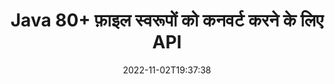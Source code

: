 ---
############################# Static ############################
layout: "product"
date: 2022-11-02T19:37:38
draft: false

product: "Conversion"
product_tag: "conversion"
platform: Java
platform_tag: java

############################# Head ############################
head_title: "Java दस्तावेज़ रूपांतरण API | पीडीएफ वर्ड एक्सेल पीपीटीएक्स एचटीएमएल इमेज कन्वर्ट करें"
head_description: "Java दस्तावेज़ रूपांतरण API. पीडीएफ वर्ड DOC DOCX, एक्सेल स्प्रेडशीट पीपीटी पीपीटीएक्स, एचटीएमएल, पीएसडी, एमपीटी एमपीपी, ईमेल एमएसजी ईएमएलएक्स, ऑटोकैड और छवि फ़ाइल स्वरूपों को कनवर्ट करें।"

############################# Header ############################
title: "Java 80+ फ़ाइल स्वरूपों को कनवर्ट करने के लिए API"
description: "दस्तावेज़ और छवि रूपांतरण कार्यक्षमता को Java अनुप्रयोगों में एकीकृत करने के लिए सरल एपीआई बिना किसी बाहरी सॉफ़्टवेयर को स्थापित किए।"
button:
    enable: true
    icon: "fas fa-arrow-down"
    label: "नि: शुल्क परीक्षण डाउनलोड करें"
    link: "https://downloads.groupdocs.com/conversion/java"

############################# SubMenu ############################
submenu:
    enable: true
    
    left:
        img_alt: "GroupDocs.Conversion for Java"
        image: "https://www.groupdocs.cloud/templates/groupdocs/images/product-logos/groupdocs-conversion-java.png"
        product: "GroupDocs.Conversion"
        platform: "Java"

    middle:
        button:
            # button loop
            - link: "#overview"
              text: "अवलोकन"

            # button loop
            - link: "#features"
              text: "विशेषताएँ"

            # button loop
            - link: "#support"
              text: "सहायता"

            # button loop
            - link: "https://products.groupdocs.app/conversion"
              text: "लाइव डेमो"

            # button loop
            - link: "https://purchase.groupdocs.com/pricing/conversion/java"
              text: "मूल्य निर्धारण"

    right:
        link_download: "https://downloads.groupdocs.com/conversion"
        link_learn: "https://docs.groupdocs.com/conversion/java/"
        link_buy: "https://purchase.groupdocs.com"

############################# Overview ############################
overview:
    enable: true
    content: |
      GroupDocs.Conversion for Java अतिरिक्त सॉफ़्टवेयर इंस्टॉल किए बिना आपके जावा एप्लिकेशन में छवियों और दस्तावेज़ स्वरूपों को प्रदर्शित करने के लिए दस्तावेज़ रूपांतरण API के एक शक्तिशाली सेट को जोड़ती है। यह मूल रूप से दस्तावेज़ों को रास्टराइज़ करता है और एक ट्रू-टेक्स्ट, उच्च-निष्ठा आउटपुट प्रदान करते हुए दस्तावेज़ देखने की गुणवत्ता बढ़ाने के लिए उन्हें SVG+HTML+CSS में परिवर्तित करता है। दस्तावेज़ रेंडरिंग एपीआई का उपयोग करना - पीडीएफ, एचटीएमएल, एक्सएमएल, माइक्रोसॉफ्ट ऑफिस वर्ड, एक्सेल वर्कशीट, पावरपॉइंट प्रेजेंटेशन, आउटलुक ईमेल, विसिओ डायग्राम, प्रोजेक्ट, मेटाफाइल्स, इमेज और विभिन्न अन्य फाइल फॉर्मेट को आसानी से और कम प्रोग्रामिंग खतरों के साथ देखें। यह पासवर्ड से सुरक्षित फाइलों को भी प्रदर्शित कर सकता है और प्रतिपादन के बाद HTML, छवि या पीडीएफ फॉर्म के रूप में दस्तावेज़ प्रतिनिधित्व प्राप्त करने की अनुमति देता है। हमारी फ़ाइल रूपांतरण लाइब्रेरी काफी अनुकूलन योग्य है, क्योंकि यह आपको पूरे दस्तावेज़ को प्रदर्शित करने की अनुमति देती है, या प्रक्रिया को गति देने के लिए इसे आंशिक रूप से प्रस्तुत करती है। Java API के लिए GroupDocs.Conversion के माध्यम से, आप एक स्प्रेडशीट में पृष्ठ, विशिष्ट सेल श्रेणी देख सकते हैं या यहां तक ​​कि PDF और CAD जैसे स्वरूपों में एक व्यक्तिगत दस्तावेज़ परत प्रस्तुत कर सकते हैं।

      GroupDocs.Conversion for Java API आपको समर्थित फ़ाइल स्वरूपों के लिए एनोटेशन या टिप्पणियों के साथ/बिना दस्तावेज़ प्रस्तुत करने की अनुमति देता है। यह आपको कस्टम फ़ॉन्ट निर्देशिका जोड़ने और मूल दस्तावेज़ जानकारी जैसे फ़ाइल टाइप, एक्सटेंशन, नाम, पेजकाउंट इत्यादि निकालने में सक्षम बनाता है।
    tabs:
      enable: true
      
      ## TAB ONE ##
      tab_one:
        description: |
          GroupDocs.Conversion for Java का अवलोकन निम्नलिखित है:
        
        right:
          enable: true
          icon: "fab fa-html5"
          title: "अवलोकन"
          content: |
            * ऑटो-डिटेक्ट फ़ाइल प्रकार
            * दस्तावेज़ कनवर्ट करें
            * प्रस्तुतियों को रूपांतरित करें
            * स्प्रेडशीट कन्वर्ट करें
            * रेखापुंज छवियों को कनवर्ट करें
            * पीडीएफ दस्तावेजों को कनवर्ट करें
            * अन्य प्रारूपों में कनवर्ट करें
            * वॉटरमार्क लागू करें
            * फ़ाइल पासवर्ड निर्दिष्ट करें
            * रूपांतरण अनुकूलित करें

      ## TAB TWO ##
      tab_two:
        description: |
          GroupDocs.Conversion for Java सभी लोकप्रिय और आमतौर पर उपयोग किए जाने वाले [दस्तावेज़ फ़ाइल स्वरूपों](https://docs.groupdocs.com/conversion/net/supported-document-formats/) के बीच रूपांतरण का समर्थन करता है।

        left:
          enable: true
          table:
            # table loop
            - title: "से कनवर्ट करें:"
              content: |
                * **दस्तावेज़**: DOC, DOCX, DOCM, DOT, DOTX, DOTM, RTF, TXT, ODT, OTT
                * **स्प्रेडशीट**: XLS, XLSX, XLSM, XLSB, CSV, XLS2003, ODS, TSV, XLT, XLTX, XLTM, XLAM, FODS, SXC
                * **प्रस्तुतिकरण**: पीपीटी, पीपीटीएक्स, पीपीएस, पीपीएसएक्स, ओडीपी, पीओटी, पीओटीएक्स, पीओटीएम, पीपीटीएम, पीपीएसएम, एफओडीपी
                * **छवियां**: TIF, TIFF, JPG, JPEG, PNG, GIF, BMP, ICO, DIB, JPC, JPEG-LS, JPEG2000
                **पोर्टेबल**: पीडीएफ, एक्सपीएस, ओएक्सपीएस, ईपीयूबी
                * **एचटीएमएल**: एचटीएम, एचटीएमएल, एमएचटीएम
                **मेटाफाइल**: ईएमजेड, डब्ल्यूएमजेड
                **फोटोशॉप**: PSD
                **परियोजना**: एमपीपी, एमपीटी, एमपीएक्स
                **आउटलुक**: पीएसटी, ओएसटी
                **ईमेल**: एमएसजी, ईएमएल, ईएमएलएक्स
                * **आरेख**: वीएसडी, वीएसडीएक्स, वीएसडीएम, वीएसएस, वीएसएसएम, वीएसटी, वीएसटीएम, वीएसएक्स, वीटीएक्स, वीडीडब्ल्यू, वीडीएक्स, एसवीजी, एसवीजीजेड
                * **ऑटोकैड**: डीएक्सएफ, डीडब्ल्यूजी, डीडब्ल्यूएफ, एसटीएल, आईएफसी, डीडब्ल्यूटी
                **पोस्टस्क्रिप्ट**: ईपीएस, पीएस, पीएसएल, सीजीएम
                **कोरलड्रा**: सीडीआर, सीएमएक्स
                **अन्य**: वीसीएफ, पीएलटी, एलजीएस, ओटीजी, एमडी, एआई, लॉग

        right:
          enable: true
          table:
            # table loop
            - title: "में बदलो:"
              content: |
                * **दस्तावेज़**: DOC, DOCX, DOCM, DOT, DOTX, DOTM, RTF, TXT, ODT, OTT
                * **स्प्रेडशीट**: XLS, XLSX, XLSM, XLSB, CSV, XLS2003, TSV, XLTX, ODS, XLAM, FODS, DIF, SXC
                **प्रस्तुतिकरण**: पीपीटी, पीपीटीएक्स, पीपीएस, पीपीएसएक्स, ओडीपी, पीओटीएक्स, पीओटीएम, पीपीटीएम, पीपीएसएम, एफओडीपी
                * **छवियां**: टीआईएफ, टीआईएफएफ, जेपीजी, जेपीईजी, पीएनजी, जीआईएफ, बीएमपी, आईसीओ, जेपीईजी2000
                * **मेटाफाइल**: EMF, WMF, EMZ, WMZ
                * **आरेख**: एसवीजीजेड
                **पोर्टेबल**: पीडीएफ, एक्सपीएस
                * **एचटीएमएल**: एचटीएम, एचटीएमएल, एमएचटीएम
                **अन्य**: एमडी

      ## TAB THREE ##
      tab_three:
        description: |
          GroupDocs.Conversion for Java निम्नलिखित ऑपरेटिंग सिस्टम, फ्रेमवर्क और पैकेज मैनेजरों का समर्थन करता है:
      
        left:
          enable: true
          table:
            # table loop
            - icon: "fab fa-windows"
              title: "ऑपरेटिंग सिस्टम"
              content: |
                Windows Desktop, Windows Server, Linux, MacOS

            # table loop
            - icon: "fas fa-code"
              title: "समर्थित चौखटे"
              content: |
                Java runtime: J2SE 6.0 and above

        right:
          enable: true
          table:
            # table loop
            - icon: "fas fa-box"
              title: "पैकेज प्रबंधक"
              content: |
                Maven

            # table loop
            - icon: "fas fa-tools"
              title: "पैकेज प्रबंधक"
              content: |
                NetBeans, Intellij IDEA, Eclipse, etc.

############################# Features ############################
features:
    enable: true
    title: "GroupDocs.Conversion for Java विशेषताएं"

    feature:
      # feature loop
      - icon: "fas fa-copy"
        content: "आसान एकीकरण और पैमाइश लाइसेंसिंग"

      # feature loop
      - icon: "fas fa-eye"
        content: "शब्दों, स्लाइड या सेल में कनवर्ट करते समय डिफ़ॉल्ट ज़ूम विकल्प सेट करें"

      # feature loop
      - icon: "fas fa-bolt"
        content: "सभी लोकप्रिय रेखापुंज छवि प्रारूपों में/से कनवर्ट करें और छवि डीपीआई, ऊंचाई और चौड़ाई असाइन करें"
      
      # feature loop
      - icon: "fas fa-file-powerpoint"
        content: "पीडीएफ और छवि को ग्रेस्केल में बदलें और वेब के लिए पीडीएफ दस्तावेज़ को रैखिक करें"

      # feature loop
      - icon: "fas fa-code"
        content: "Word में PDF/XPS रूपांतरण में बुकमार्क स्तर, शीर्षक स्तर और विस्तारित स्तर निर्दिष्ट करें"

      # feature loop
      - icon: "fas fa-cloud"
        content: "पाठ के पीछे प्रदर्शित करने के लिए परिवर्तित दस्तावेज़ में वॉटरमार्क को पृष्ठभूमि के रूप में कॉन्फ़िगर करें और रखें"

      # feature loop
      - icon: "fas fa-remove-format"
        content: "ईमेल से रूपांतरण के दौरान ईमेल हैडर प्रस्तुत करें"

      # feature loop
      - icon: "fas fa-comment-slash"
        content: "दस्तावेज़ रूपांतरण के दौरान कस्टम फ़ॉन्ट निर्देशिकाएँ और स्पष्ट रूप से लोड / स्थानापन्न फ़ॉन्ट सेट करें"

      # feature loop
      - icon: "fas fa-location-arrow"
        content: "दस्तावेज़, स्लाइड और स्प्रेडशीट रूपांतरण के लिए गुम फ़ॉन्ट्स को बदलने के लिए डिफ़ॉल्ट फ़ॉन्ट सेट करें"

      # feature loop
      - icon: "fas fa-border-all"
        content: ""

      # feature loop
      - icon: "fas fa-wrench"
        content: "स्प्रैडशीट को ग्रिड-लाइनों के साथ कनवर्ट करें और रूपांतरण के दौरान स्लाइड से टिप्पणियां निकालें"

      # feature loop
      - icon: "fas fa-columns"
        content: "पीडीएफ प्रारूप के रूप में विशिष्ट दस्तावेज़ पृष्ठों को कनवर्ट करें और स्प्रेडशीट में विशिष्ट सेल रेंज को कनवर्ट करें"

      # feature loop
      - icon: "fas fa-file-word"
        content: "स्प्रैडशीट परिवर्तित करते समय छिपी हुई शीट दिखाएं और खाली पंक्तियों और स्तंभों को छोड़ें"

      # feature loop
      - icon: "fas fa-envelope"
        content: "दस्तावेज़ के कुल पृष्ठों की गणना करें और रूपांतरण के दौरान असुरक्षित दस्तावेज़ में पासवर्ड सेट करें"

      # feature loop
      - icon: "fas fa-print"
        content: "पीडीएफ से एनोटेशन और एंबेडेड फाइलों को हटाने का विकल्प"

      # feature loop
      - icon: "fas fa-file-archive"
        content: "HTML में कनवर्ट करते समय HTML 5 अनुरूप मार्कअप बनाएं"

      # feature loop
      - icon: "fas fa-lock"
        content: "स्रोत प्रकार का स्वतः पता लगाएं और स्ट्रीम से कनवर्ट करते समय सभी संभावित रूपांतरण लौटाएं"

      # feature loop
      - icon: "fas fa-file-code"
        content: "पीडीएफ या एचटीएमएल में कनवर्ट करते समय प्रत्येक पृष्ठ को अलग स्ट्रीम में वापस करने की क्षमता"
      
      # feature loop
      - icon: "fas fa-fill-drip"
        content: "Word से कनवर्ट करते समय मार्कअप, टिप्पणियां और ट्रैक परिवर्तन दिखाएं/छुपाएं"

      # feature loop
      - icon: "fas fa-file-excel"
        content: "छायांकन विकल्प के साथ DOCX से Tiff G3 रूपांतरण"

      # feature loop
      - icon: "fas fa-heading"
        content: "सीएडी दस्तावेज़ से कनवर्ट करते समय विशिष्ट लेआउट कनवर्ट करें"

      # feature loop
      - icon: "fas fa-project-diagram"
        content: "फ़ाइल में कनवर्ट किए गए दस्तावेज़ को सहेजते समय स्वचालित नामकरण"

      # feature loop
      - icon: "fas fa-cube"
        content: "एपीआई के उपयोग के आधार पर बिल किए जाने के लिए समर्थित मीटर्ड लाइसेंसिंग"

      # feature loop
      - icon: "fab fa-uncharted"
        content: "डायग्राम को वर्ड प्रोसेसिंग फाइल फॉर्मेट में बदलें"
      
      # feature loop
      - icon: "fab fa-uncharted"
        content: "HTML को वर्डप्रोसेसिंग दस्तावेज़ में कनवर्ट करते समय पेज नंबर जोड़ें"

      # feature loop
      - icon: "fab fa-uncharted"
        content: "XML दस्तावेज़ों को बिना परिवर्तन के किसी भी प्रारूप में कनवर्ट करें"

      # feature loop
      - icon: "fab fa-uncharted"
        content: "क्लाइंट-साइड एप्लिकेशन से सीधे फ़ाइल रूपांतरण प्रगति की निगरानी करें (प्रारंभ, समाप्ति)"

    more_feature:
      # more_feature_loop
      - title: "जावा का उपयोग करके आसान दस्तावेज़ प्रारूप रूपांतरण"
        content: |
          आप GroupDocs.Conversion for Java API का उपयोग करके अनेक प्रकार के दस्तावेज़ों के फ़ाइल स्वरूप को रूपांतरित कर सकते हैं। यहां आपको जावा का उपयोग करके मूल दस्तावेज़ रूपांतरण करने के लिए कोड की कुछ पंक्तियों के साथ प्रस्तुत किया गया है।  
            
          {features.more_feature.step1} 
          {features.more_feature.step2} 
          {features.more_feature.step3} 
            
          ```java    
           // रूपांतरण के लिए स्रोत फ़ाइल DOCX लोड करें
          Converter converter = new Converter("input.docx");
          // लक्ष्य प्रारूप PDF के लिए रूपांतरण विकल्प तैयार करें
          ConvertOptions convertOptions = new FileType().fromExtension("pdf").getConvertOptions();
          // PDF प्रारूप में कनवर्ट करें
          converter.convert("output.pdf", convertOptions);
          ```
            
      # more_feature_loop
      - title: "URL से दस्तावेज़ पढ़ें या रूपांतरण के लिए पथ"
        content: "GroupDocs.Conversion for Java API का उपयोग करके, आप फ़ाइल पथ के साथ-साथ URL से इनपुट दस्तावेज़ पढ़ सकते हैं। जबकि आप आउटपुट दस्तावेज़ को फ़ाइल के रूप में सहेज सकते हैं या आउटपुट को सीधे स्ट्रीम में भेज सकते हैं।"

      # more_feature_loop
      - title: "व्यापक तकनीकी सहायता"
        content: |
          GroupDocs.Conversion for Java एक सरल और सटीक एपीआई है जिसे आप अपने जावा-आधारित अनुप्रयोगों में बहुत आसानी से एकीकृत कर सकते हैं। हालांकि, आपको कुछ ही समय में तैयार करने और चलाने के लिए, हम कोड नमूने और व्यापक एपीआई दस्तावेज का पालन करने में आसान भी प्रदान करते हैं।  
            
          * PdfA_1A
          * PdfA_1B
          * PdfA_2A
          * PdfA_3A
          * PdfA_2B
          * PdfA_2U
          * PdfA_3B
          * PdfA_3U
          * v1_3
          * v1_4
          * v1_5
          * v1_6
          * v1_7
          * PdfX_1A
          * PdfX3

############################# Support ############################
support:
    enable: true

############################# Solutions ############################
solutions:
    enable: true
    title: "GroupDocs.Conversion अन्य लोकप्रिय विकास परिवेशों के लिए दस्तावेज़ रूपांतरण API प्रदान करता है"

    solution:
        # solution loop
        - img_alt: "GroupDocs. .NET के लिए रूपांतरण"
          image: "https://www.groupdocs.cloud/templates/groupdocs/images/product-logos/groupdocs-conversion-net.png"
          product: "GroupDocs.Conversion"
          platform: "।जाल"
          link: "/रूपांतरण/नेट/"

############################# Back to top ###############################
back_to_top:
  enable: true
---